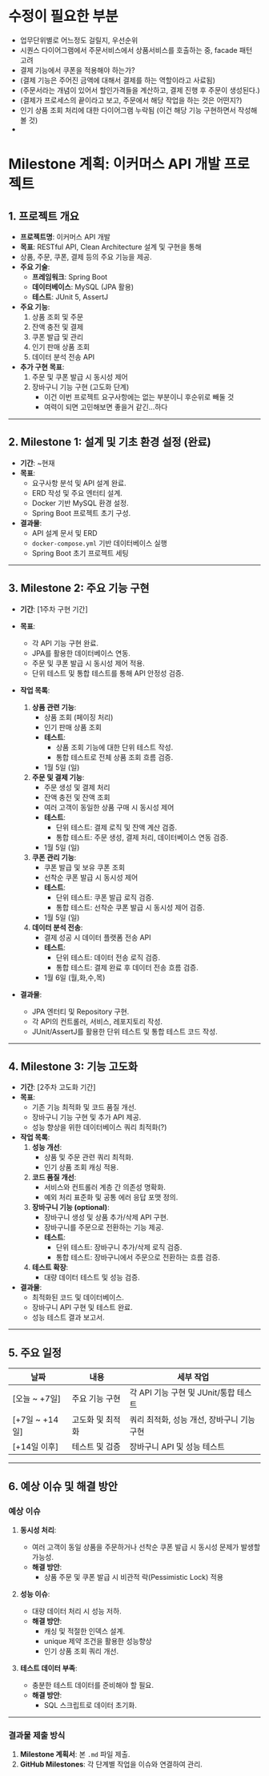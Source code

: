 # 수정이 필요한 부분
- 업무단위별로 어느정도 걸릴지, 우선순위
- 시퀀스 다이어그램에서 주문서비스에서 상품서비스를 호출하는 중, facade 패턴 고려
- 결제 기능에서 쿠폰을 적용해야 하는가?
- (결제 기능은 주어진 금액에 대해서 결제를 하는 역할이라고 사료됨)
- (주문서라는 개념이 있어서 할인가격들을 계산하고, 결제 진행 후 주문이 생성된다.)
- (결제가 프로세스의 끝이라고 보고, 주문에서 해당 작업을 하는 것은 어떤지?)
- 인기 상품 조회 처리에 대한 다이어그램 누락됨 (이건 해당 기능 구현하면서 작성해볼 것)
- 

# Milestone 계획: 이커머스 API 개발 프로젝트

## 1. 프로젝트 개요
- **프로젝트명**: 이커머스 API 개발
- **목표**: RESTful API, Clean Architecture 설계 및 구현을 통해
- 상품, 주문, 쿠폰, 결제 등의 주요 기능을 제공.
- **주요 기술**:
    - **프레임워크**: Spring Boot
    - **데이터베이스**: MySQL (JPA 활용)
    - **테스트**: JUnit 5, AssertJ
- **주요 기능**:
    1. 상품 조회 및 주문
    2. 잔액 충전 및 결제
    3. 쿠폰 발급 및 관리
    4. 인기 판매 상품 조회
    5. 데이터 분석 전송 API
- **추가 구현 목표**:
    1. 주문 및 쿠폰 발급 시 동시성 제어
    2. 장바구니 기능 구현 (고도화 단계)
       - 이건 이번 프로젝트 요구사항에는 없는 부분이니 후순위로 빼둘 것
       - 여력이 되면 고민해보면 좋을거 같긴...하다

---

## 2. Milestone 1: 설계 및 기초 환경 설정 (완료)
- **기간**: ~현재
- **목표**:
    - 요구사항 분석 및 API 설계 완료.
    - ERD 작성 및 주요 엔터티 설계.
    - Docker 기반 MySQL 환경 설정.
    - Spring Boot 프로젝트 초기 구성.
- **결과물**:
    - API 설계 문서 및 ERD
    - `docker-compose.yml` 기반 데이터베이스 실행
    - Spring Boot 초기 프로젝트 세팅

---

## 3. Milestone 2: 주요 기능 구현
- **기간**: [1주차 구현 기간]
- **목표**:
    - 각 API 기능 구현 완료.
    - JPA를 활용한 데이터베이스 연동. 
    - 주문 및 쿠폰 발급 시 동시성 제어 적용.
    - 단위 테스트 및 통합 테스트를 통해 API 안정성 검증.
 
- **작업 목록**:
    1. **상품 관련 기능**:
        - 상품 조회 (페이징 처리)
        - 인기 판매 상품 조회
        - **테스트**:
            - 상품 조회 기능에 대한 단위 테스트 작성.
            - 통합 테스트로 전체 상품 조회 흐름 검증.
        - 1월 5일 (일)
    2. **주문 및 결제 기능**:
        - 주문 생성 및 결제 처리
        - 잔액 충전 및 잔액 조회
        - 여러 고객이 동일한 상품 구매 시 동시성 제어
        - **테스트**:
            - 단위 테스트: 결제 로직 및 잔액 계산 검증.
            - 통합 테스트: 주문 생성, 결제 처리, 데이터베이스 연동 검증.
        - 1월 5일 (일)
    3. **쿠폰 관리 기능**:
        - 쿠폰 발급 및 보유 쿠폰 조회
        - 선착순 쿠폰 발급 시 동시성 제어
        - **테스트**:
            - 단위 테스트: 쿠폰 발급 로직 검증.
            - 통합 테스트: 선착순 쿠폰 발급 시 동시성 제어 검증.
        - 1월 5일 (일)
    4. **데이터 분석 전송**:
        - 결제 성공 시 데이터 플랫폼 전송 API
        - **테스트**:
            - 단위 테스트: 데이터 전송 로직 검증.
            - 통합 테스트: 결제 완료 후 데이터 전송 흐름 검증.
        - 1월 6일 (월,화,수,목)
- **결과물**:
    - JPA 엔터티 및 Repository 구현.
    - 각 API의 컨트롤러, 서비스, 레포지토리 작성.
    - JUnit/AssertJ를 활용한 단위 테스트 및 통합 테스트 코드 작성.

---

## 4. Milestone 3: 기능 고도화
- **기간**: [2주차 고도화 기간]
- **목표**:
    - 기존 기능 최적화 및 코드 품질 개선.
    - 장바구니 기능 구현 및 추가 API 제공.
    - 성능 향상을 위한 데이터베이스 쿼리 최적화(?)
- **작업 목록**:
    1. **성능 개선**:
        - 상품 및 주문 관련 쿼리 최적화.
        - 인기 상품 조회 캐싱 적용.
    2. **코드 품질 개선**:
        - 서비스와 컨트롤러 계층 간 의존성 명확화.
        - 예외 처리 표준화 및 공통 에러 응답 포맷 정의.
    3. **장바구니 기능 (optional)**:
        - 장바구니 생성 및 상품 추가/삭제 API 구현.
        - 장바구니를 주문으로 전환하는 기능 제공.
        - **테스트**:
            - 단위 테스트: 장바구니 추가/삭제 로직 검증.
            - 통합 테스트: 장바구니에서 주문으로 전환하는 흐름 검증.
    4. **테스트 확장**:
        - 대량 데이터 테스트 및 성능 검증.
- **결과물**:
    - 최적화된 코드 및 데이터베이스.
    - 장바구니 API 구현 및 테스트 완료.
    - 성능 테스트 결과 보고서.

---

## 5. 주요 일정
| **날짜**                | **내용**                       | **세부 작업**                                  |
|-------------------------|-------------------------------|-----------------------------------------------|
| [오늘 ~ +7일]           | 주요 기능 구현                 | 각 API 기능 구현 및 JUnit/통합 테스트            |
| [+7일 ~ +14일]          | 고도화 및 최적화               | 쿼리 최적화, 성능 개선, 장바구니 기능 구현      |
| [+14일 이후]            | 테스트 및 검증                 | 장바구니 API 및 성능 테스트                    |

---

## 6. 예상 이슈 및 해결 방안
### 예상 이슈
1. **동시성 처리**:
    - 여러 고객이 동일 상품을 주문하거나 선착순 쿠폰 발급 시 동시성 문제가 발생할 가능성.
    - **해결 방안**:
        - 상품 주문 및 쿠폰 발급 시 비관적 락(Pessimistic Lock) 적용
        
2. **성능 이슈**:
    - 대량 데이터 처리 시 성능 저하.
    - **해결 방안**:
        - 캐싱 및 적절한 인덱스 설계.
        - unique 제약 조건을 활용한 성능향상
        - 인기 상품 조회 쿼리 개선.
3. **테스트 데이터 부족**:
    - 충분한 테스트 데이터를 준비해야 할 필요.
    - **해결 방안**:
        - SQL 스크립트로 데이터 초기화.

---

### 결과물 제출 방식
1. **Milestone 계획서**: 본 `.md` 파일 제출.
2. **GitHub Milestones**: 각 단계별 작업을 이슈와 연결하여 관리.